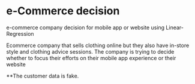 # e-Commerce decision
e-commerce company decision for mobile app or website using Linear-Regression

Ecommerce company that sells clothing online but they also have in-store style and clothing advice sessions. 
The company is trying to decide whether to focus their efforts on their mobile app experience or their website 

**The customer data is fake. 
